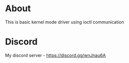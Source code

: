
# About
This is basic kernel mode driver using ioctl communication
# Discord
My discord server - https://discord.gg/wnJnau6A

